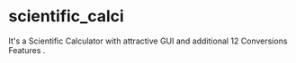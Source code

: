 # scientific_calci
It's a Scientific Calculator with attractive GUI and additional 12 Conversions Features .
